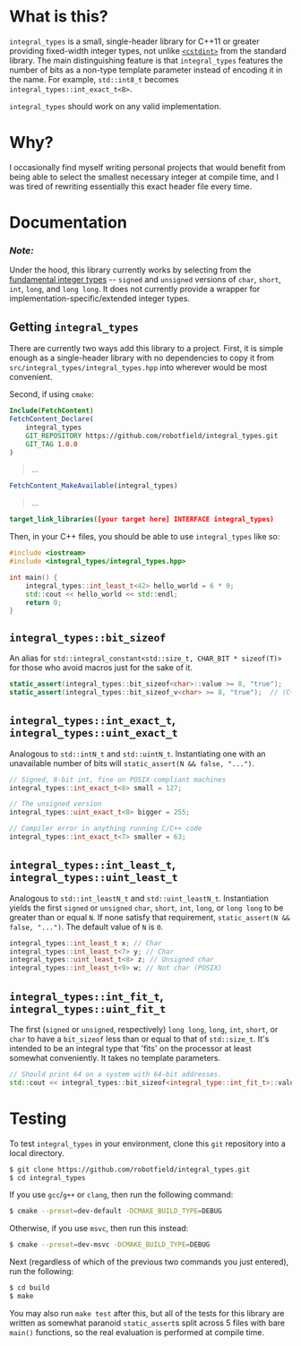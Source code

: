 # What is this?

`integral_types` is a small, single-header library for C++11 or greater providing fixed-width integer types, not unlike [`<cstdint>`](https://en.cppreference.com/w/cpp/types/integer) from the standard library. The main distinguishing feature is that `integral_types` features the number of bits as a non-type template parameter instead of encoding it in the name. For example, `std::int8_t` becomes `integral_types::int_exact_t<8>`.

`integral_types` should work on any valid implementation.

# Why?

I occasionally find myself writing personal projects that would benefit from being able to select the smallest necessary integer at compile time, and I was tired of rewriting essentially this exact header file every time.

# Documentation
### _Note:_
Under the hood, this library currently works by selecting from the [fundamental integer types](https://en.cppreference.com/w/cpp/language/types) -- `signed` and `unsigned` versions of `char`, `short`, `int`, `long`, and `long long`. It does not currently provide a wrapper for implementation-specific/extended integer types.

## Getting `integral_types`
There are currently two ways add this library to a project. First, it is simple enough as a single-header library with no dependencies to copy it from `src/integral_types/integral_types.hpp` into wherever would be most convenient.

Second, if using `cmake`:
```cmake
Include(FetchContent)
FetchContent_Declare(
    integral_types
    GIT_REPOSITORY https://github.com/robotfield/integral_types.git
    GIT_TAG 1.0.0
)
```
> ...
```cmake
FetchContent_MakeAvailable(integral_types)
```
> ...
```cmake
target_link_libraries([your target here] INTERFACE integral_types)
```
Then, in your C++ files, you should be able to use `integral_types` like so:
```c++
#include <iostream>
#include <integral_types/integral_types.hpp>

int main() {
    integral_types::int_least_t<42> hello_world = 6 * 9;
    std::cout << hello_world << std::endl;
    return 0;
}
```

## `integral_types::bit_sizeof`
An alias for `std::integral_constant<std::size_t, CHAR_BIT * sizeof(T)>` for those who avoid macros just for the sake of it.
```c++
static_assert(integral_types::bit_sizeof<char>::value >= 8, "true");
static_assert(integral_types::bit_sizeof_v<char> >= 8, "true");  // (C++14 and up)
```

## `integral_types::int_exact_t`, `integral_types::uint_exact_t`
Analogous to `std::intN_t` and `std::uintN_t`. Instantiating one with an unavailable number of bits will `static_assert(N && false, "...")`.

```c++
// Signed, 8-bit int, fine on POSIX-compliant machines
integral_types::int_exact_t<8> small = 127;

// The unsigned version
integral_types::uint_exact_t<8> bigger = 255;

// Compiler error in anything running C/C++ code
integral_types::int_exact_t<7> smaller = 63; 
```

## `integral_types::int_least_t`, `integral_types::uint_least_t`
Analogous to `std::int_leastN_t` and `std::uint_leastN_t`. Instantiation yields the first `signed` or `unsigned` `char`, `short`, `int`, `long`, or `long long` to be greater than or equal `N`. If none satisfy that requirement, `static_assert(N && false, "...")`. The default value of `N` is `0`.

```c++
integral_types::int_least_t x; // Char
integral_types::int_least_t<7> y; // Char
integral_types::uint_least_t<8> z; // Unsigned char
integral_types::int_least_t<9> w; // Not char (POSIX)
```

## `integral_types::int_fit_t`, `integral_types::uint_fit_t`
The first (`signed` or `unsigned`, respectively) `long long`, `long`, `int`, `short`, or `char` to have a `bit_sizeof` less than or equal to that of `std::size_t`. It's intended to be an integral type that 'fits' on the processor at least somewhat conveniently. It takes no template parameters.

```c++
// Should print 64 on a system with 64-bit addresses.
std::cout << integral_types::bit_sizeof<integral_type::int_fit_t>::value << std::endl;
```

# Testing
To test `integral_types` in your environment, clone this `git` repository into a local directory.
```bash
$ git clone https://github.com/robotfield/integral_types.git
$ cd integral_types
```
If you use `gcc`/`g++` or `clang`, then run the following command:
```bash
$ cmake --preset=dev-default -DCMAKE_BUILD_TYPE=DEBUG
```
Otherwise, if you use `msvc`, then run this instead:
```bash
$ cmake --preset=dev-msvc -DCMAKE_BUILD_TYPE=DEBUG
```
Next (regardless of which of the previous two commands you just entered), run the following:
```bash
$ cd build
$ make
```
You may also run `make test` after this, but all of the tests for this library are written as somewhat paranoid `static_assert`s split across 5 files with bare `main()` functions, so the real evaluation is performed at compile time.
